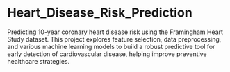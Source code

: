 # Heart_Disease_Risk_Prediction
Predicting 10-year coronary heart disease risk using the Framingham Heart Study dataset. This project explores feature selection, data preprocessing, and various machine learning models to build a robust predictive tool for early detection of cardiovascular disease, helping improve preventive healthcare strategies.
